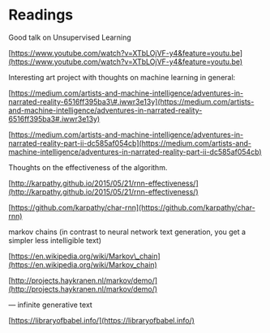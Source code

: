# Readings

Good talk on Unsupervised Learning

[https://www.youtube.com/watch?v=XTbLOjVF-y4&feature=youtu.be](https://www.youtube.com/watch?v=XTbLOjVF-y4&feature=youtu.be)

Interesting art project with thoughts on machine learning in general:

[https://medium.com/artists-and-machine-intelligence/adventures-in-narrated-reality-6516ff395ba3\#.iwwr3e13y](https://medium.com/artists-and-machine-intelligence/adventures-in-narrated-reality-6516ff395ba3#.iwwr3e13y)

[https://medium.com/artists-and-machine-intelligence/adventures-in-narrated-reality-part-ii-dc585af054cb](https://medium.com/artists-and-machine-intelligence/adventures-in-narrated-reality-part-ii-dc585af054cb)

Thoughts on the effectiveness of the algorithm.

[http://karpathy.github.io/2015/05/21/rnn-effectiveness/](http://karpathy.github.io/2015/05/21/rnn-effectiveness/)

[https://github.com/karpathy/char-rnn](https://github.com/karpathy/char-rnn)

markov chains \(in contrast to neural network text generation, you get a simpler less intelligible text\)

[https://en.wikipedia.org/wiki/Markov\_chain](https://en.wikipedia.org/wiki/Markov_chain)

[http://projects.haykranen.nl/markov/demo/](http://projects.haykranen.nl/markov/demo/)

— infinite generative text

[https://libraryofbabel.info/](https://libraryofbabel.info/)

